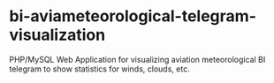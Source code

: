 # bi-aviameteorological-telegram-visualization
PHP/MySQL Web Application for visualizing aviation meteorological BI telegram to show statistics for winds, clouds, etc.
